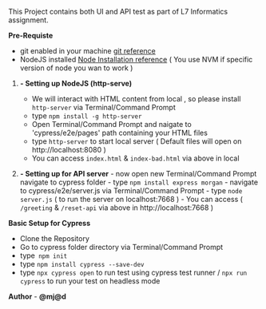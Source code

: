 This Project contains both UI and API test as part of L7 Informatics assignment.

**Pre-Requiste**
  -  git enabled in your machine [git reference](https://git-scm.com/)
  -  NodeJS installed [Node Installation reference](https://nodejs.org/en)
    ( You use NVM if specific version of node you wan to work )

 1. **- Setting up NodeJS (http-serve)**
    - We will interact with HTML content from local , so please install `http-server` via Terminal/Command Prompt
    - type `npm install -g http-server`
    - Open Terminal/Command Prompt and naigate to 'cypress/e2e/pages' path containing your HTML files
    - type `http-server` to start local server ( Default files will open on http://localhost:8080 )
    - You can access `index.html` & `index-bad.html` via above in local

  2. **- Setting up for API server**
    - now open new Terminal/Command Prompt navigate to cypress folder
    - type `npm install express morgan`
    - navigate to cypress/e2e/server.js via Terminal/Command Prompt
    - type `node server.js` ( to run the server on localhost:7668 )
    - You can access ( `/greeting` & `/reset-api` via above in http://localhost:7668 )
  
**Basic Setup for Cypress**
  - Clone the Repository
  - Go to cypress folder directory via Terminal/Command Prompt
  - type` npm init`
  - type `npm install cypress --save-dev`
  - type `npx cypress open` to run test using cypress test runner / `npx run cypress` to run your test on headless mode

**Author** - **@mj@d**
